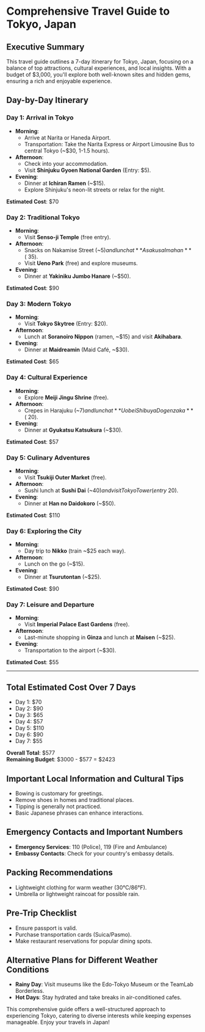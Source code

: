 # Comprehensive Travel Guide to Tokyo, Japan

## Executive Summary
This travel guide outlines a 7-day itinerary for Tokyo, Japan, focusing on a balance of top attractions, cultural experiences, and local insights. With a budget of $3,000, you'll explore both well-known sites and hidden gems, ensuring a rich and enjoyable experience.

## Day-by-Day Itinerary

### Day 1: Arrival in Tokyo
- **Morning**:
  - Arrive at Narita or Haneda Airport.
  - Transportation: Take the Narita Express or Airport Limousine Bus to central Tokyo (~$30, 1-1.5 hours).
- **Afternoon**:
  - Check into your accommodation.
  - Visit **Shinjuku Gyoen National Garden** (Entry: $5).
- **Evening**:
  - Dinner at **Ichiran Ramen** (~$15).
  - Explore Shinjuku's neon-lit streets or relax for the night.
  
**Estimated Cost**: $70

### Day 2: Traditional Tokyo
- **Morning**:
  - Visit **Senso-ji Temple** (free entry).
- **Afternoon**:
  - Snacks on Nakamise Street (~$5) and lunch at **Asakusa Imahan** (~$35).
  - Visit **Ueno Park** (free) and explore museums.
- **Evening**:
  - Dinner at **Yakiniku Jumbo Hanare** (~$50).

**Estimated Cost**: $90

### Day 3: Modern Tokyo
- **Morning**:
  - Visit **Tokyo Skytree** (Entry: $20).
- **Afternoon**:
  - Lunch at **Soranoiro Nippon** (ramen, ~$15) and visit **Akihabara**.
- **Evening**:
  - Dinner at **Maidreamin** (Maid Café, ~$30).

**Estimated Cost**: $65

### Day 4: Cultural Experience
- **Morning**:
  - Explore **Meiji Jingu Shrine** (free).
- **Afternoon**:
  - Crepes in Harajuku (~$7) and lunch at **Uobei Shibuya Dogenzaka** (~$20).
- **Evening**:
  - Dinner at **Gyukatsu Katsukura** (~$30).

**Estimated Cost**: $57

### Day 5: Culinary Adventures
- **Morning**:
  - Visit **Tsukiji Outer Market** (free).
- **Afternoon**:
  - Sushi lunch at **Sushi Dai** (~$40) and visit Tokyo Tower (entry ~$20).
- **Evening**:
  - Dinner at **Han no Daidokoro** (~$50).

**Estimated Cost**: $110

### Day 6: Exploring the City
- **Morning**:
  - Day trip to **Nikko** (train ~$25 each way).
- **Afternoon**:
  - Lunch on the go (~$15).
- **Evening**:
  - Dinner at **Tsurutontan** (~$25).

**Estimated Cost**: $90

### Day 7: Leisure and Departure
- **Morning**:
  - Visit **Imperial Palace East Gardens** (free).
- **Afternoon**:
  - Last-minute shopping in **Ginza** and lunch at **Maisen** (~$25).
- **Evening**:
  - Transportation to the airport (~$30).

**Estimated Cost**: $55

---

## Total Estimated Cost Over 7 Days
- Day 1: $70
- Day 2: $90
- Day 3: $65
- Day 4: $57
- Day 5: $110
- Day 6: $90
- Day 7: $55

**Overall Total**: $577  
**Remaining Budget**: $3000 - $577 = $2423

## Important Local Information and Cultural Tips
- Bowing is customary for greetings.
- Remove shoes in homes and traditional places.
- Tipping is generally not practiced.
- Basic Japanese phrases can enhance interactions.

## Emergency Contacts and Important Numbers
- **Emergency Services**: 110 (Police), 119 (Fire and Ambulance)
- **Embassy Contacts**: Check for your country's embassy details.

## Packing Recommendations
- Lightweight clothing for warm weather (30°C/86°F).
- Umbrella or lightweight raincoat for possible rain.

## Pre-Trip Checklist
- Ensure passport is valid.
- Purchase transportation cards (Suica/Pasmo).
- Make restaurant reservations for popular dining spots.
  
## Alternative Plans for Different Weather Conditions
- **Rainy Day**: Visit museums like the Edo-Tokyo Museum or the TeamLab Borderless.
- **Hot Days**: Stay hydrated and take breaks in air-conditioned cafes.

This comprehensive guide offers a well-structured approach to experiencing Tokyo, catering to diverse interests while keeping expenses manageable. Enjoy your travels in Japan!
